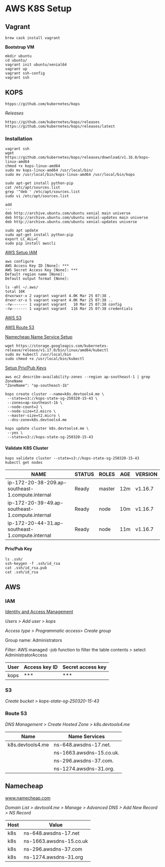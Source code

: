 # AWS K8S Setup

## Vagrant

```
brew cask install vagrant
```

**Bootstrup VM**

```
mkdir ubuntu
cd ubuntu/
vagrant init ubuntu/xenial64
vagrant up
vagrant ssh-config
vagrant ssh
```

## KOPS

```
htpps://github.com/kubernetes/kops
```

*Releases*

```
https://github.com/kubernetes/kops/releases
https://github.com/kubernetes/kops/releases/latest
```

### Installation

```
vagrant ssh
wget https://github.com/kubernetes/kops/releases/download/v1.16.0/kops-linux-amd64
chmod +x kops-linux-amd64
sudo mv kops-linux-amd64 /usr/local/bin/
sudo mv /usr/local/bin/kops-linux-amd64 /usr/local/bin/kops

sudo apt-get install python-pip
cat /etc/apt/sources.list
grep '^deb ' /etc/apt/sources.list
sudo vi /etc/apt/sources.list

add
---
deb http://archive.ubuntu.com/ubuntu xenial main universe
deb http://archive.ubuntu.com/ubuntu xenial-updates main universe
deb http://archive.ubuntu.com/ubuntu xenial-updates universe

sudo apt update
sudo apt-get install python-pip
export LC_ALL=C
sudo pip install awscli
```

[AWS Setup IAM](#iam)

```
aws configure
AWS Access Key ID [None]: ***
AWS Secret Access Key [None]: ***
Default region name [None]:
Default output format [None]:

ls -ahl ~/.aws/
total 16K
drwxrwxr-x 2 vagrant vagrant 4.0K Mar 25 07:38 .
drwxr-xr-x 5 vagrant vagrant 4.0K Mar 25 07:38 ..
-rw------- 1 vagrant vagrant   10 Mar 25 07:38 config
-rw------- 1 vagrant vagrant  116 Mar 25 07:38 credentials
```

[AWS S3](#s3)

[AWS Route 53](#route-53)

[Namecheap Name Service Setup](#namecheap)

```
wget https://storage.googleapis.com/kubernetes-release/release/v1.17.0/bin/linux/amd64/kubectl
sudo mv kubectl /usr/local/bin
sudo chmod +x /usr/local/bin/kubectl
```

[Setup Priv/Pub Keys](#priv/pub-key)

```
aws ec2 describe-availability-zones --region ap-southeast-1 | grep ZoneName
"ZoneName": "ap-southeast-1b"
```


```
kops create cluster --name=k8s.devtools4.me \
 --state=s3://kops-state-sg-250320-15-43 \
 --zones=ap-southeast-1b \
 --node-count=2 \
 --node-size=t2.micro \
 --master-size=t2.micro \
 --dns-zone=k8s.devtools4.me

kops update cluster k8s.devtools4.me \
 --yes \
 --state=s3://kops-state-sg-250320-15-43
```

#### Validate K8S Cluster

```
kops validate cluster --state=s3://kops-state-sg-250320-15-43
kubectl get nodes
```

| NAME | STATUS | ROLES | AGE | VERSION |
|---|---|---|---|---|
|ip-172-20-38-209.ap-southeast-1.compute.internal|Ready|master|12m|v1.16.7|
|ip-172-20-39-49.ap-southeast-1.compute.internal|Ready|node|10m|v1.16.7|
|ip-172-20-44-31.ap-southeast-1.compute.internal|Ready|node|11m|v1.16.7|

#### Priv/Pub Key

```
ls .ssh/
ssh-keygen -f .ssh/id_rsa
cat .ssh/id_rsa.pub
cat .ssh/id_rsa
```

## AWS

### IAM

[Identity and Access Management](https://console.aws.amazon.com/iam/home)

*Users > Add user > kops*

*Access type > Programmatic access> Create group*

Group name: Administrators

*Filter*: AWS managed -job function to filter the table contents > select AdministratorAccess

|User |Access key ID |Secret access key|
|---|---|---|
|kops | *** | *** |

### S3

*Create bucket > kops-state-sg-250320-15-43*

### Route 53

*DNS Management > Create Hosted Zone > k8s.devtools4.me*

|Name | Name Services |
|---|---|
|k8s.devtools4.me | ns-648.awsdns-17.net.
|                 | ns-1663.awsdns-15.co.uk.
|                 | ns-296.awsdns-37.com.
|                 | ns-1274.awsdns-31.org.

## Namecheap

www.namecheap.com

*Domain List > devtool4.me > Manage > Advanced DNS > Add New Record > NS Record*

|Host | Value |
|---|---|
| k8s  | ns-648.awsdns-17.net |
| k8s  | ns-1663.awsdns-15.co.uk |
| k8s  | ns-296.awsdns-37.com |
| k8s  | ns-1274.awsdns-31.org |
